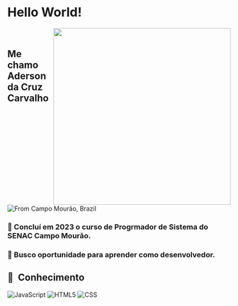 # Hello World!

[<img align="right" width="400" src="https://github-readme-stats.vercel.app/api?username=adersoncarvalho&show_icons=true"/>](https://github.com/romavini/)
<br />

## Me chamo Aderson da Cruz Carvalho
![From Campo Mourão, Brazil](https://img.shields.io/badge/-From%20Campo%20Mourão,%20Paraná%20--%20Brazil-333333?style=flat&logo=brazil)

### 🌱 Concluí em 2023 o curso de Progrmador de Sistema do SENAC Campo Mourão.

### 🤔 Busco oportunidade para aprender como desenvolvedor.

## 📌&nbsp; Conhecimento

 ![JavaScript](https://img.shields.io/badge/-JavaScript-333333?style=flat&logo=JavaScript)
 ![HTML5](https://img.shields.io/badge/-HTML5-333333?style=flat&logo=HTML5)
 ![CSS](https://img.shields.io/badge/-CSS-333333?style=flat&logo=CSS3&logoColor=1572B6)
 

<!--
**adersoncarvalho/adersoncarvalho** is a ✨ _special_ ✨ repository because its `README.md` (this file) appears on your GitHub profile.

Here are some ideas to get you started:

- 🔭 I’m currently working on ...
- 🌱 I’m currently learning ...
- 👯 I’m looking to collaborate on ...
- 🤔 I’m looking for help with ...
- 💬 Ask me about ...
- 📫 How to reach me: ...
- 😄 Pronouns: ...
- ⚡ Fun fact: ...
-->
